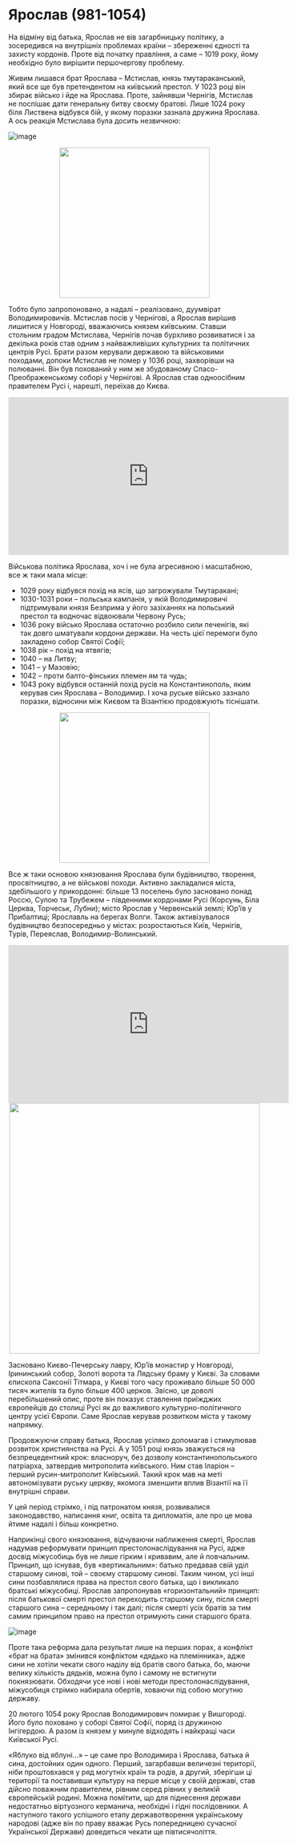 Ярослав (981-1054)
==================

На відміну від батька, Ярослав не вів загарбницьку політику, а
зосередився на внутрішніх проблемах країни – збереженні єдності та
захисту кордонів. Проте від початку правління, а саме – 1019 року, йому
необхідно було вирішити першочергову проблему.

Живим лишався брат Ярослава – Мстислав, князь тмутараканський, який все
ще був претендентом на київський престол. У 1023 році він збирає військо
і йде на Ярослава. Проте, зайнявши Чернігів, Мстислав не поспішає дати
генеральну битву своєму братові. Лише 1024 року біля Листвена відбувся
бій, у якому поразки зазнала дружина Ярослава. А ось реакція Мстислава
була досить незвичною:

![image](11_n.jpg)

<div align="center">
<img src="duum.jpg" width="300"/>
</div>

Тобто було запропоновано, а надалі – реалізовано, дуумвірат
Володимировичів. Мстислав посів у Чернігові, а Ярослав вирішив лишитися
у Новгороді, вважаючись князем київським. Ставши стольним градом
Мстислава, Чернігів почав бурхливо розвиватися і за декілька років став
одним з найважливіших культурних та політичних центрів Русі. Брати разом
керували державою та військовими походами, допоки Мстислав не помер у
1036 році, захворівши на полюванні. Він був похований у ним же
збудованому Спасо-Преображенському соборі у Чернігові. А Ярослав став
одноосібним правителем Русі і, нарешті, переїхав до Києва.

<div class="fluidMedia">
<iframe align="center" width="560" height="315" src="https://www.youtube.com/embed/55-g4gekb6U" frameborder="0" allowfullscreen></iframe>
</div>
<div class="popup">
</div>
<div class="space">
</div>


Військова політика Ярослава, хоч і не була агресивною і масштабною, все
ж таки мала місце:

* 1029 року відбувся похід на ясів, що загрожували Тмутаракані;
* 1030-1031 роки – польська кампанія, у якій Володимировичі підтримували
князя Безприма у його зазіханнях на польський престол та водночас
відвоювали Червону Русь;
* 1036 року військо Ярослава остаточно розбило сили печенігів, які так
довго шматували кордони держави. На честь цієї перемоги було закладено
собор Святої Софії;
* 1038 рік – похід на ятвягів;
* 1040 – на Литву;
* 1041 – у Мазовію;
* 1042 – проти балто-фінських племен ям та чудь;
* 1043 року відбувся останній похід русів на Константинополь, яким
керував син Ярослава – Володимир. І хоча руське військо зазнало поразки,
відносини між Києвом та Візантією продовжують тіснішати.

<div align="center">
<img src="9r_osn.jpg" width="300"/>
</div>

Все ж таки основою князювання Ярослава були будівництво, творення,
просвітництво, а не військові походи. Активно закладалися міста,
здебільшого у прикордонні: більше 13 поселень було засновано понад
Россю, Сулою та Трубежем – південними кордонами Русі (Корсунь, Біла
Церква, Торчеськ, Лубни); місто Ярослав у Червенській землі; Юр’їв у
Прибалтиці; Ярославль на берегах Волги. Також активізувалося будівництво
безпосередньо у містах: розростаються Київ, Чернігів, Турів, Переяслав,
Володимир-Волинський. 

<div class="fluidMedia">
<iframe align="center" width="560" height="315" src="https://www.youtube.com/embed/9NYOqX12CWY" frameborder="0" allowfullscreen></iframe>
</div>
<div class="popup">
</div>
<div class="space">
</div>


<div align="center">
<img src="9r_mista.jpg" width="500"/>
</div>

Засновано Києво-Печерську лавру, Юр’їв монастир у Новгороді, Ірининський
собор, Золоті ворота та Лядську браму у Києві. За словами єпископа
Саксонії Тітмара, у Києві того часу проживало більше 50 000 тисяч
жителів та було більше 400 церков. Звісно, це доволі перебільшений опис,
проте він показує ставлення приїжджих європейців до столиці Русі як до
важливого культурно-політичного центру усієї Європи. Саме Ярослав
керував розвитком міста у такому напрямку.

Продовжуючи справу батька, Ярослав усіляко допомагав і стимулював
розвиток християнства на Русі. А у 1051 році князь зважується на
безпрецедентний крок: власноруч, без дозволу константинопольського
патріарха, затвердив митрополита київського. Ним став Іларіон – перший
русин-митрополит Київський. Такий крок мав на меті автономізувати руську
церкву, якомога зменшити вплив Візантії на її внутрішні справи.

У цей період стрімко, і під патронатом князя, розвивалися законодавство,
написання книг, освіта та дипломатія, але про це мова йтиме надалі і
більш конкретно.

Наприкінці свого князювання, відчуваючи наближення смерті, Ярослав
надумав реформувати принцип престолонаслідування на Русі, адже досвід
міжусобиць був не лише гірким і кривавим, але й повчальним. Принцип, що
існував, був «вертикальним»: батько предавав свій уділ старшому синові,
той – своєму старшому синові. Таким чином, усі інші сини позбавлялися
права на престол свого батька, що і викликало братські міжусобиці.
Ярослав запропонував «горизонтальний» принцип: після батькової смерті
престол переходить старшому сину, після смерті старшого сина –
середньому і так далі; після смерті усіх братів за тим самим принципом
право на престол отримують сини старшого брата.

![image](derevo.png)

Проте така реформа дала результат лише на перших порах, а конфлікт «брат
на брата» змінився конфліктом «дядько на племінника», адже сини не
хотіли чекати свого наділу від братів свого батька, бо, маючи велику
кількість дядьків, можна було і самому не встигнути покнязювати.
Обходячи усе нові і нові методи престолонаслідування, міжусобиця стрімко
набирала обертів, ховаючи під собою могутню державу.

20 лютого 1054 року Ярослав Володимирович помирає у Вишгороді. Його було
поховано у соборі Святої Софії, поряд із дружиною Інгігердою. А разом із
князем у минуле відходять і найкращі часи Київської Русі.

«Яблуко від яблуні…» – це саме про Володимира і Ярослава, батька й сина,
достойних один одного. Перший, загарбавши величезні території, ніби
проштовхався у ряд могутніх країн та родів, а другий, зберігши ці
території та поставивши культуру на перше місце у своїй державі, став
дійсно поважним правителем, рівним серед рівних у великій європейській
родині. Можна помітити, що для піднесення держави недостатньо
віртуозного керманича, необхідні і гідні послідовники. А наступного
такого успішного етапу державотворення українському народові (адже він
по праву вважає Русь попередницею сучасної Української Держави)
доведеться чекати ще півтисячоліття.